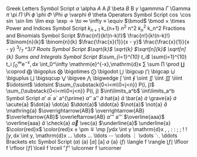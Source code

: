 
Greek Letters
Symbol	Script
$\alpha$	\alpha
$A$	A
$\beta$	\beta
$B$	B
$\gamma$	\gammma
$\Gamma$	\Gamma
$\pi$	\pi
$\Pi$	\Pi
$\phi$	\phi
$\Phi$	\Phi
$\varphi$	\varphi
$\theta$	\theta
Operators
Symbol	Script
$\cos$	\cos
$\sin$	\sin
$\lim$	\lim
$\exp$	\exp
$\to$	\to
$\infty$	\infty
$\equiv$	\equiv
$\bmod$	\bmod
$\times$	\times
Power and Indices
Symbol	Script
$k_{n+1}$	k_{n+1}
$n^2$	n^2
$k_n^2$	k_n^2
Fractions and Binomials
Symbol	Script
$\frac{n!}{k!(n-k)!}$	\frac{n!}{k!(n-k)!}
$\binom{n}{k}$	\binom{n}{k}
$\frac{\frac{x}{1}}{x - y}$	\frac{\frac{x}{1}}{x - y}
$^3/_7$	^3/_7
Roots
Symbol	Script
$\sqrt{k}$	\sqrt{k}
$\sqrt[n]{k}$	\sqrt[n]{k}
Sums and Integrals
Symbol	Script
$\sum_{i=1}^{10} t_i$	\sum_{i=1}^{10} t_i
$\int_0^\infty \mathrm{e}^{-x},\mathrm{d}x$	\int_0^\infty \mathrm{e}^{-x},\mathrm{d}x
$\sum$	\sum
$\prod$	\prod
$\coprod$	\coprod
$\bigoplus$	\bigoplus
$\bigotimes$	\bigotimes
$\bigodot$	\bigodot
$\bigcup$	\bigcup
$\bigcap$	\bigcap
$\biguplus$	\biguplus
$\bigsqcup$	\bigsqcup
$\bigvee$	\bigvee
$\bigwedge$	\bigwedge
$\int$	\int
$\oint$	\oint
$\iint$	\iint
$\iiint$	\iiint
$\idotsint$	\idotsint
$\sum_{\substack{0<i<m\0<j<n}} P(i, j)$	\sum_{\substack{0<i<m\0<j<n}} P(i, j)
$\int\limits_a^b$	\int\limits_a^b
Symbol	Script
$a’$ $a^{\prime}$	a` a^{\prime}
$a’’$	a’’
$\hat{a}$	hat{a}
$\bar{a}$	\bar{a}
$\grave{a}$	\grave{a}
$\acute{a}$	\acute{a}
$\dot{a}	\dot{a}
$\ddot{a}$	\ddot{a}
$\not{a}$	\not{a}
$\mathring{a}$	\mathring{a}
$\overrightarrow{AB}$	\overrightarrow{AB}
$\overleftarrow{AB}$	\overleftarrow{AB}
$a’’’$	a’’’
$\overline{aaa}$	\overline{aaa}
$\check{a}$	\check{a}
$\vec{a}$	\vec{a}
$\underline{a}$	\underline{a}
$\color{red}x$	\color{red}x
$\pm$	\pm
$\mp$	\mp
$\int y \mathrm{d}x$	\int y \mathrm{d}x
$,$	,
$:$	:
$;$	;
$!$	!
$\int y, \mathrm{d}x$	\int y, \mathrm{d}x
$\dots$	\dots
$\ldots$	\ldots
$\cdots$	\cdots
$\vdots$	\vdots
$\ddots$	\ddots
Brackets etc
Symbol	Script
$(a)$	(a)
$[a]$	[a]
${a}$	{a}
$\langle f \rangle$	\langle f \rangle
$\lfloor f \rfloor$	\lfloor f \rfloor
$\lceil f \rceil$	\lceil f \rceil
$\ulcorner f \urcorner$	\ulcorner f \urcorner

